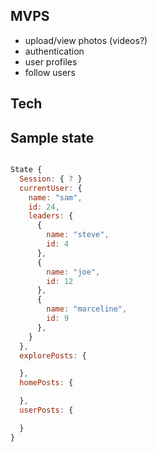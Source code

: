 ## MVPS

  - upload/view photos (videos?)
  - authentication
  - user profiles
  - follow users

## Tech


## Sample state

```js

State {
  Session: { ? }
  currentUser: {
    name: "sam",
    id: 24,
    leaders: {
      {
        name: "steve",
        id: 4
      },
      {
        name: "joe",
        id: 12
      },
      {
        name: "marceline",
        id: 9
      },
    }
  },
  explorePosts: {

  },
  homePosts: {

  },
  userPosts: {

  }
}

```

